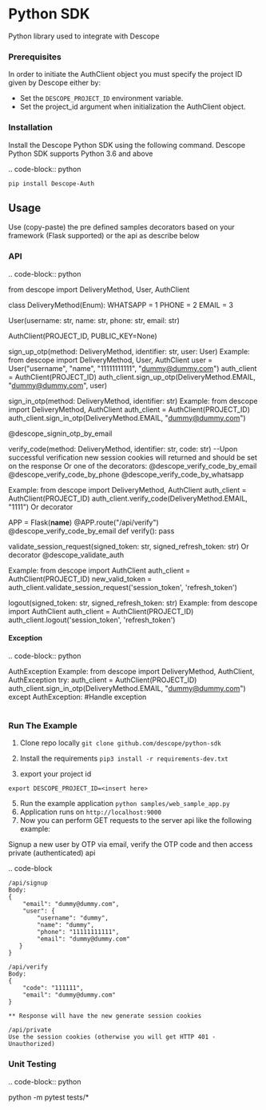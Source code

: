 # Python SDK
Python library used to integrate with Descope

### Prerequisites

In order to initiate the AuthClient object you must specify the project ID given by Descope either by:
   - Set the `DESCOPE_PROJECT_ID` environment variable.
   - Set the project_id argument when initialization the AuthClient object.


### Installation
Install the Descope Python SDK using the following command.
Descope Python SDK supports Python 3.6 and above

.. code-block:: python

    pip install Descope-Auth


## Usage
Use (copy-paste) the pre defined samples decorators based on your framework (Flask supported) or the api as describe below

### API
.. code-block:: python

from descope import DeliveryMethod, User, AuthClient

class DeliveryMethod(Enum):
    WHATSAPP = 1
    PHONE = 2
    EMAIL = 3

User(username: str, name: str, phone: str, email: str)

AuthClient(PROJECT_ID, PUBLIC_KEY=None)

sign_up_otp(method: DeliveryMethod, identifier: str, user: User)
Example:
from descope import DeliveryMethod, User, AuthClient
user = User("username", "name", "11111111111", "dummy@dummy.com")
auth_client = AuthClient(PROJECT_ID)
auth_client.sign_up_otp(DeliveryMethod.EMAIL, "dummy@dummy.com", user)


sign_in_otp(method: DeliveryMethod, identifier: str)
Example:
from descope import DeliveryMethod, AuthClient
auth_client = AuthClient(PROJECT_ID)
auth_client.sign_in_otp(DeliveryMethod.EMAIL, "dummy@dummy.com")

@descope_signin_otp_by_email

verify_code(method: DeliveryMethod, identifier: str, code: str)
--Upon successful verification new session cookies will returned and should be set on the response
Or one of the decorators:
@descope_verify_code_by_email
@descope_verify_code_by_phone
@descope_verify_code_by_whatsapp


Example:
from descope import DeliveryMethod, AuthClient
auth_client = AuthClient(PROJECT_ID)
auth_client.verify_code(DeliveryMethod.EMAIL, "1111")
Or decorator

APP = Flask(__name__)
@APP.route("/api/verify")
@descope_verify_code_by_email
def verify():
    pass



validate_session_request(signed_token: str, signed_refresh_token: str)
Or decorator
@descope_validate_auth

Example:
from descope import AuthClient
auth_client = AuthClient(PROJECT_ID)
new_valid_token = auth_client.validate_session_request('session_token', 'refresh_token')

logout(signed_token: str, signed_refresh_token: str)
Example:
from descope import AuthClient
auth_client = AuthClient(PROJECT_ID)
auth_client.logout('session_token', 'refresh_token')

#### Exception
.. code-block:: python

AuthException
Example:
from descope import DeliveryMethod, AuthClient, AuthException
try:
    auth_client = AuthClient(PROJECT_ID)
    auth_client.sign_in_otp(DeliveryMethod.EMAIL, "dummy@dummy.com")
except AuthException:
    #Handle exception

#
### Run The Example

1. Clone repo locally `git clone github.com/descope/python-sdk`
2. Install the requirements `pip3 install -r requirements-dev.txt`

3. export your project id

```
export DESCOPE_PROJECT_ID=<insert here>
```

5. Run the example application `python samples/web_sample_app.py`
6. Application runs on `http://localhost:9000`
7. Now you can perform GET requests to the server api like the following example:

Signup a new user by OTP via email, verify the OTP code and then access private (authenticated) api

.. code-block

    /api/signup
    Body:
    {
        "email": "dummy@dummy.com",
        "user": {
            "username": "dummy",
            "name": "dummy",
            "phone": "11111111111",
            "email": "dummy@dummy.com"
       }
    }

    /api/verify
    Body:
    {
        "code": "111111",
        "email": "dummy@dummy.com"
    }

    ** Response will have the new generate session cookies

    /api/private
    Use the session cookies (otherwise you will get HTTP 401 - Unauthorized)

### Unit Testing
.. code-block:: python

python -m pytest tests/*
